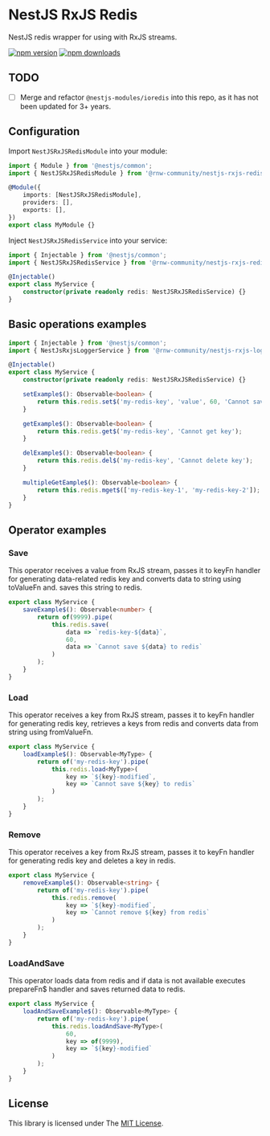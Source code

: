 # NestJS RxJS Redis

NestJS redis wrapper for using with RxJS streams.

[![npm version](https://badge.fury.io/js/%40rnw-community%2Fnestjs-rxjs-redis.svg)](https://badge.fury.io/js/%40rnw-community%2Fnestjs-rxjs-redis)
[![npm downloads](https://img.shields.io/npm/dm/%40rnw-community%2Fnestjs-rxjs-redis.svg)](https://www.npmjs.com/package/%40rnw-community%2Fnestjs-rxjs-redis)

## TODO
- [ ] Merge and refactor `@nestjs-modules/ioredis` into this repo, as it has not been updated for 3+ years.

## Configuration

Import `NestJSRxJSRedisModule` into your module:

```ts
import { Module } from '@nestjs/common';
import { NestJSRxJSRedisModule } from '@rnw-community/nestjs-rxjs-redis';

@Module({
    imports: [NestJSRxJSRedisModule],
    providers: [],
    exports: [],
})
export class MyModule {}
```

Inject `NestJSRxJSRedisService` into your service:

```ts
import { Injectable } from '@nestjs/common';
import { NestJSRxJSRedisService } from '@rnw-community/nestjs-rxjs-redis';

@Injectable()
export class MyService {
    constructor(private readonly redis: NestJSRxJSRedisService) {}
}
```

## Basic operations examples

```ts
import { Injectable } from '@nestjs/common';
import { NestJsRxjsLoggerService } from '@rnw-community/nestjs-rxjs-logger';

@Injectable()
export class MyService {
    constructor(private readonly redis: NestJSRxJSRedisService) {}

    setExample$(): Observable<boolean> {
        return this.redis.set$('my-redis-key', 'value', 60, 'Cannot save value');
    }

    getExample$(): Observable<boolean> {
        return this.redis.get$('my-redis-key', 'Cannot get key');
    }

    delExample$(): Observable<boolean> {
        return this.redis.del$('my-redis-key', 'Cannot delete key');
    }

    multipleGetEample$(): Observable<boolean> {
        return this.redis.mget$(['my-redis-key-1', 'my-redis-key-2']);
    }
}
```

## Operator examples

### Save

This operator receives a value from RxJS stream, passes it to keyFn handler for
generating data-related redis key and converts data to string using toValueFn and.
saves this string to redis.

```ts
export class MyService {
    saveExample$(): Observable<number> {
        return of(9999).pipe(
            this.redis.save(
                data => `redis-key-${data}`,
                60,
                data => `Cannot save ${data} to redis`
            )
        );
    }
}
```

### Load

This operator receives a key from RxJS stream, passes it to keyFn handler for
generating redis key, retrieves a keys from redis and converts data from string using fromValueFn.

```ts
export class MyService {
    loadExample$(): Observable<MyType> {
        return of('my-redis-key').pipe(
            this.redis.load<MyType>(
                key => `${key}-modified`,
                key => `Cannot save ${key} to redis`
            )
        );
    }
}
```

### Remove

This operator receives a key from RxJS stream, passes it to keyFn handler for
generating redis key and deletes a key in redis.

```ts
export class MyService {
    removeExample$(): Observable<string> {
        return of('my-redis-key').pipe(
            this.redis.remove(
                key => `${key}-modified`,
                key => `Cannot remove ${key} from redis`
            )
        );
    }
}
```

### LoadAndSave

This operator loads data from redis and if data is not available
executes prepareFn$ handler and saves returned data to redis.

```ts
export class MyService {
    loadAndSaveExample$(): Observable<MyType> {
        return of('my-redis-key').pipe(
            this.redis.loadAndSave<MyType>(
                60,
                key => of(9999),
                key => `${key}-modified`
            )
        );
    }
}
```

## License

This library is licensed under The [MIT License](./LICENSE.md).
